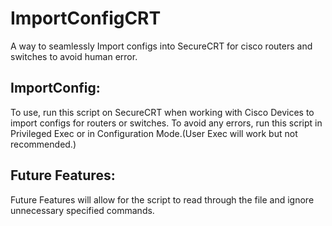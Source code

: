 # ImportConfigCRT
A way to seamlessly Import configs into SecureCRT for cisco routers and switches to avoid human error.







## ImportConfig:
To use, run this script on SecureCRT when working with Cisco Devices to import configs for routers or switches. 
To avoid any errors, run this script in Privileged Exec or in Configuration Mode.(User Exec will work but not recommended.)





## Future Features:
Future Features will allow for the script to read through the file and ignore unnecessary specified commands.
